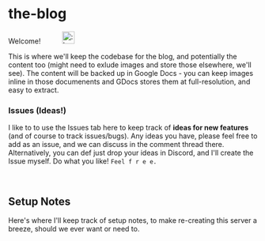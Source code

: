 # the-blog

Welcome! &nbsp;&nbsp;&nbsp;&nbsp;&nbsp;&nbsp;&nbsp;&nbsp;&nbsp;&nbsp;<img alt=":kami:" src="https://cdn.discordapp.com/attachments/509601705789358083/673662258546606122/Kami.png" width="25">

This is where we'll keep the codebase for the blog, and potentially the content too (might need to exlude images and store those elsewhere, we'll see). The content will be backed up in Google Docs - you can keep images inline in those documenents and GDocs stores them at full-resolution, and easy to extract.

### Issues (Ideas!)

I like to to use the Issues tab here to keep track of **ideas for new features** (and of course to track issues/bugs). Any ideas you have, please feel free to add as an issue, and we can discuss in the comment thread there. Alternatively, you can def just drop your ideas in Discord, and I'll create the Issue myself. Do what you like! `Feel f r e e.`

<br>

## Setup Notes

Here's where I'll keep track of setup notes, to make re-creating this server a breeze, should we ever want or need to.
